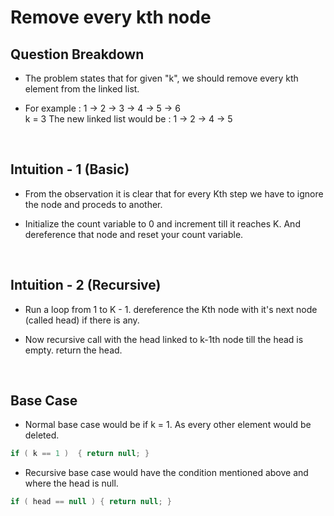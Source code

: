 # Remove every kth node

## Question Breakdown
- The problem states that for given "k", we should remove every kth element from the linked list.  

- For example : 1 -> 2 -> 3 -> 4 -> 5 -> 6  
        k =  3
The new linked list would be : 1 -> 2 -> 4 -> 5
<br>

## Intuition - 1 (Basic)
- From the observation it is clear that for every Kth step we have to ignore the node and proceds to another.

- Initialize the count variable to 0 and increment till it reaches K. And dereference that node and reset your count variable.  
<br>

## Intuition - 2 (Recursive)
- Run a loop from 1 to K - 1. dereference the Kth node with it's next node (called head) if there is any.

- Now recursive call with the head linked to k-1th node till the head is empty. return the head.
<br>

## Base Case
- Normal base case would be if k = 1. As every other element would be deleted.
```java
if ( k == 1 )  { return null; }
```

- Recursive base case would have the condition mentioned above and where the head is null.
```java
if ( head == null ) { return null; }

